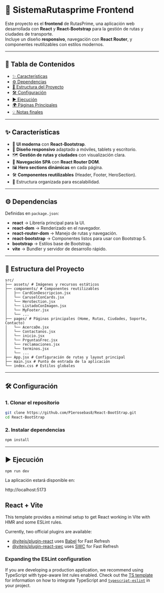 # 🎨 SistemaRutasprime Frontend

Este proyecto es el **frontend** de RutasPrime, una aplicación web desarrollada con **React** y **React-Bootstrap** para la gestión de rutas y ciudades de transporte.  
Incluye un diseño **responsivo**, navegación con **React Router**, y componentes reutilizables con estilos modernos.

---

## 📖 Tabla de Contenidos

* [✨ Características](#-características)
* [⚙️ Dependencias](#-dependencias)
* [📂 Estructura del Proyecto](#-estructura-del-proyecto)
* [🛠️ Configuración](#-configuración)
* [▶️ Ejecución](#-ejecución)
* [🌍 Páginas Principales](#-páginas-principales)
* [💡 Notas finales](#-notas-finales)

---

## ✨ Características

* 🎨 **UI moderna** con **React-Bootstrap**.
* 📱 **Diseño responsivo** adaptado a móviles, tablets y escritorio.
* 🗺️ **Gestión de rutas y ciudades** con visualización clara.
* 🔄 **Navegación SPA** con **React Router DOM**.
* 🖼️ **Hero sections dinámicas** en cada página.
* 🛠️ **Componentes reutilizables** (Header, Footer, HeroSection).
* 📂 Estructura organizada para escalabilidad.

---

## ⚙️ Dependencias

Definidas en `package.json`:

* **react** → Librería principal para la UI.
* **react-dom** → Renderizado en el navegador.
* **react-router-dom** → Manejo de rutas y navegación.
* **react-bootstrap** → Componentes listos para usar con Bootstrap 5.
* **bootstrap** → Estilos base de Bootstrap.
* **vite** → Bundler y servidor de desarrollo rápido.

---

## 📂 Estructura del Proyecto
```
src/
├── assets/ # Imágenes y recursos estáticos
├── components/ # Componentes reutilizables
│   ├── CardConDescripcion.jsx
│   └── CaruselConCards.jsx
│   └── HeroSection.jsx
│   └── ListadoConImagen.jsx
│   └── MyFooter.jsx
│   └── ...
├── pages/ # Páginas principales (Home, Rutas, Ciudades, Soporte, Contacto)
│   └── AcercaDe.jsx
│   └── Contactanos.jsx
│   └── inicio.jsx
│   └── PrguntasFrec.jsx
│   └── reclamaciones.jsx
│   └── terminos.jsx
│   └── ...
├── App.jsx # Configuración de rutas y layout principal
├── main.jsx # Punto de entrada de la aplicación
└── index.css # Estilos globales
```
---

## 🛠️ Configuración

### 1. Clonar el repositorio

```bash
git clone https://github.com/P1erosebas8/React-BootStrap.git
cd React-BootStrap
```
### 2. Instalar dependencias
```bash
npm install
```
---

## ▶️ Ejecución

```bash
npm run dev
```
La aplicación estará disponible en:

http://localhost:5173


## React + Vite

This template provides a minimal setup to get React working in Vite with HMR and some ESLint rules.

Currently, two official plugins are available:

- [@vitejs/plugin-react](https://github.com/vitejs/vite-plugin-react/blob/main/packages/plugin-react) uses [Babel](https://babeljs.io/) for Fast Refresh
- [@vitejs/plugin-react-swc](https://github.com/vitejs/vite-plugin-react/blob/main/packages/plugin-react-swc) uses [SWC](https://swc.rs/) for Fast Refresh

### Expanding the ESLint configuration

If you are developing a production application, we recommend using TypeScript with type-aware lint rules enabled. Check out the [TS template](https://github.com/vitejs/vite/tree/main/packages/create-vite/template-react-ts) for information on how to integrate TypeScript and [`typescript-eslint`](https://typescript-eslint.io) in your project.
